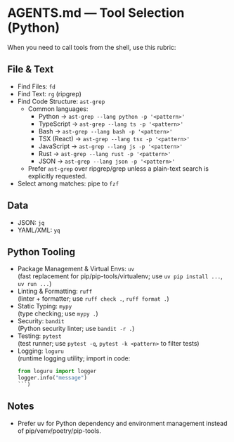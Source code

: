 # AGENTS.md — Tool Selection (Python)

When you need to call tools from the shell, use this rubric:

## File & Text
- Find Files: `fd`
- Find Text: `rg` (ripgrep)
- Find Code Structure: `ast-grep`
  - Common languages:
    - Python → `ast-grep --lang python -p '<pattern>'`
    - TypeScript → `ast-grep --lang ts -p '<pattern>'`
    - Bash → `ast-grep --lang bash -p '<pattern>'`
    - TSX (React) → `ast-grep --lang tsx -p '<pattern>'`
    - JavaScript → `ast-grep --lang js -p '<pattern>'`
    - Rust → `ast-grep --lang rust -p '<pattern>'`
    - JSON → `ast-grep --lang json -p '<pattern>'`
  - Prefer `ast-grep` over ripgrep/grep unless a plain-text search is explicitly requested.
- Select among matches: pipe to `fzf`

## Data
- JSON: `jq`
- YAML/XML: `yq`

## Python Tooling
- Package Management & Virtual Envs: `uv`  
  (fast replacement for pip/pip-tools/virtualenv; use `uv pip install ...`, `uv run ...`)
- Linting & Formatting: `ruff`  
  (linter + formatter; use `ruff check .`, `ruff format .`)
- Static Typing: `mypy`  
  (type checking; use `mypy .`)
- Security: `bandit`  
  (Python security linter; use `bandit -r .`)
- Testing: `pytest`  
  (test runner; use `pytest -q`, `pytest -k <pattern>` to filter tests)
- Logging: `loguru`  
  (runtime logging utility; import in code:  
  ```python
  from loguru import logger
  logger.info("message")
  ```)

## Notes
- Prefer uv for Python dependency and environment management instead of pip/venv/poetry/pip-tools.
